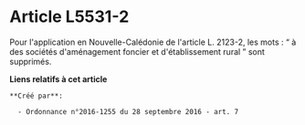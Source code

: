 # Article L5531-2

Pour l'application en Nouvelle-Calédonie de l'article L. 2123-2, les mots : “ à des sociétés d'aménagement foncier et
d'établissement rural ” sont supprimés.

**Liens relatifs à cet article**

	**Créé par**:

	  - Ordonnance n°2016-1255 du 28 septembre 2016 - art. 7
